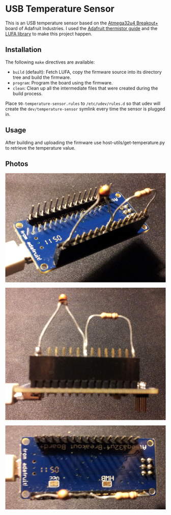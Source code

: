 USB Temperature Sensor
======================

This is an USB temperature sensor based on the [Atmega32u4 Breakout+](http://www.ladyada.net/products/atmega32u4breakout/) board of Adafruit Industries.  I used the [Adafruit thermistor guide](http://learn.adafruit.com/thermistor/using-a-thermistor) and the [LUFA library](http://www.fourwalledcubicle.com/LUFA.php) to make this project happen.

Installation
------------

The following `make` directives are available:
* `build` (default): Fetch LUFA, copy the firmware source into its directory tree and build the firmware.
* `program`: Program the board using the firmware.
* `clean`: Clean up all the intermediate files that were created during the build process.

Place `90-temperature-sensor.rules` to `/etc/udev/rules.d` so that udev will create the `dev/temperature-sensor` symlink every time the sensor is plugged in.

Usage
-----

After building and uploading the firmware use host-utils/get-temperature.py to retrieve the temperature value.

Photos
------

![Diagonal view](photos/diagonal-view.png)

![Side view](photos/side-view.png)

![Top view](photos/top-view.png)
